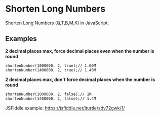 # Shorten Long Numbers
Shorten Long Numbers (Q,T,B,M,K) in JavaScript.

## Examples
**2 decimal places max, force decimal places even when the number is round**
```JS
shortenNumber(1000000, 2, true);// 1.00M
shortenNumber(1400000, 2, true);// 1.40M
```
**2 decimal places max, don't force decimal places when the number is round**
```JS
shortenNumber(1000000, 2, false);// 1M
shortenNumber(1400000, 2, false);// 1.4M
```

JSFiddle example: https://jsfiddle.net/iturtle/sdv72gwk/1/
